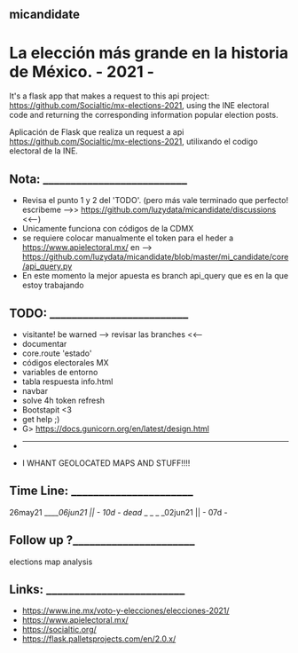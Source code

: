 ## micandidate

# La elección más grande en la historia de México. - 2021 -


It's a flask app that makes a request to this api project: https://github.com/Socialtic/mx-elections-2021, using the INE electoral code and returning the corresponding information popular election posts.


Aplicación de Flask que realiza un request a api https://github.com/Socialtic/mx-elections-2021, utilixando el codigo electoral de la INE.

## Nota: __________________________
 - Revisa el punto 1 y 2 del 'TODO'. (pero más vale terminado que perfecto! escribeme -->> https://github.com/luzydata/micandidate/discussions <<--)
 - Unicamente funciona con códigos de la CDMX
 - se requiere colocar manualmente el token para el heder a https://www.apielectoral.mx/ en --> https://github.com/luzydata/micandidate/blob/master/mi_candidate/core/api_query.py
 - En este momento la mejor apuesta es branch api_query que es en la que estoy trabajando

## TODO:  _________________________
 - visitante! be warned --> revisar las branches <<--
 - documentar
 - core.route 'estado'
 - códigos electorales MX
 - variables de entorno 
 - tabla respuesta info.html
 - navbar
 - solve 4h token refresh
 - Bootstapit <3
 - get help ;)
 - G> https://docs.gunicorn.org/en/latest/design.html 
 - _________________________________
 - I WHANT GEOLOCATED MAPS AND STUFF!!!!

## Time Line: ______________________

26may21 _____06jun21 || - 10d -
dead_ _ _ _ _02jun21 || - 07d -

## Follow up ?______________________
elections map analysis

## Links: _________________________
 - https://www.ine.mx/voto-y-elecciones/elecciones-2021/
 - https://www.apielectoral.mx/
 - https://socialtic.org/
 - https://flask.palletsprojects.com/en/2.0.x/

